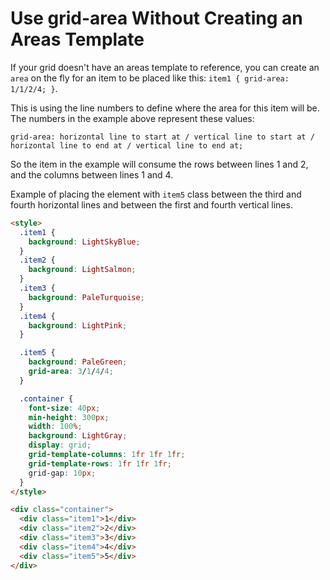 # Use grid-area Without Creating an Areas Template

If your grid doesn't have an areas template to reference, you can create an `area` on the fly for an item to be placed like this: `item1 { grid-area: 1/1/2/4; }`.

This is using the line numbers to define where the area for this item will be. The numbers in the example above represent these values:

`grid-area: horizontal line to start at / vertical line to start at / horizontal line to end at / vertical line to end at;`

So the item in the example will consume the rows between lines 1 and 2, and the columns between lines 1 and 4.

Example of placing the element with `item5` class between the third and fourth horizontal lines and between the first and fourth vertical lines.

```html
<style>
  .item1 {
    background: LightSkyBlue;
  }
  .item2 {
    background: LightSalmon;
  }
  .item3 {
    background: PaleTurquoise;
  }
  .item4 {
    background: LightPink;
  }

  .item5 {
    background: PaleGreen;
    grid-area: 3/1/4/4;
  }

  .container {
    font-size: 40px;
    min-height: 300px;
    width: 100%;
    background: LightGray;
    display: grid;
    grid-template-columns: 1fr 1fr 1fr;
    grid-template-rows: 1fr 1fr 1fr;
    grid-gap: 10px;
  }
</style>

<div class="container">
  <div class="item1">1</div>
  <div class="item2">2</div>
  <div class="item3">3</div>
  <div class="item4">4</div>
  <div class="item5">5</div>
</div>
```
